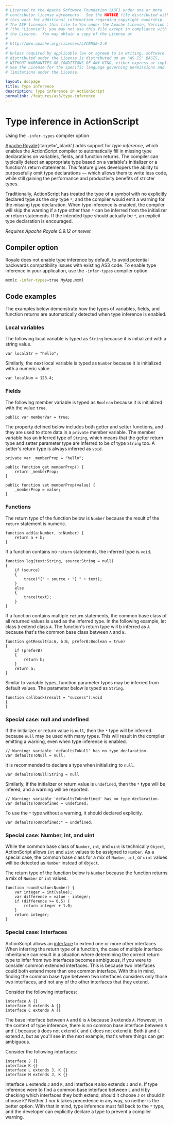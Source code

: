 ```yaml
---
# Licensed to the Apache Software Foundation (ASF) under one or more
# contributor license agreements.  See the NOTICE file distributed with
# this work for additional information regarding copyright ownership.
# The ASF licenses this file to You under the Apache License, Version 2.0
# (the "License"); you may not use this file except in compliance with
# the License.  You may obtain a copy of the License at
# 
# http://www.apache.org/licenses/LICENSE-2.0
# 
# Unless required by applicable law or agreed to in writing, software
# distributed under the License is distributed on an "AS IS" BASIS,
# WITHOUT WARRANTIES OR CONDITIONS OF ANY KIND, either express or implied.
# See the License for the specific language governing permissions and
# limitations under the License.

layout: docpage
title: Type inference
description: Type inference in ActionScript
permalink: /features/as3/type-inference
---
```


# Type inference in ActionScript

Using the `-infer-types` compiler option

[Apache Royale](https://royale.apache.org/){:target='_blank'} adds support for _type inference_, which enables the ActionScript compiler to automatically fill in missing type declarations on variables, fields, and function returns. The compiler can typically detect an appropriate type based on a variable's initializer or a function's return statements. This feature gives developers the ability to purposefully omit type declarations — which allows them to write less code, while still gaining the performance and productivity benefits of stricter types.

Traditionally, ActionScript has treated the type of a symbol with no explicitly declared type as the _any_ type `*`, and the compiler would emit a warning for the missing type declaration. When type inference is enabled, the compiler will skip the warning if a type other than `*` can be inferred from the initializer or return statements. If the intended type should actually be `*`, an explicit type declaration is encouraged.

_Requires Apache Royale 0.9.12 or newer._

## Compiler option

Royale does not enable type inference by default, to avoid potential backwards compatibility issues with existing AS3 code. To enable type inference in your application, use the `-infer-types` compiler option.

```sh
mxmlc -infer-types=true MyApp.mxml
```

## Code examples

The examples below demonstrate how the types of variables, fields, and function returns are automatically detected when type inference is enabled.

### Local variables

The following local variable is typed as `String` because it is initialized with a string value.

```as3
var localStr = "hello";
```

Similarly, the next local variable is typed as `Number` because it is initialized with a numeric value.

```as3
var localNum = 123.4;
```

### Fields

The following member variable is typed as `Boolean` because it is initialized with the value `true`.

```as3
public var memberVar = true;
```

The property defined below includes both getter and setter functions, and they are used to store data in a `private` member variable. The member variable has an inferred type of `String`, which means that the getter return type and setter parameter type are inferred to be of type `String` too. A setter's return type is always inferred as `void`.

```as3
private var _memberProp = "hello";

public function get memberProp() {
	return _memberProp;
}

public function set memberProp(value) {
	_memberProp = value;
}
```

### Functions

The return type of the function below is `Number` because the result of the `return` statement is numeric.

```as3
function add(a:Number, b:Number) {
	return a + b;
}
```

If a function contains no `return` statements, the inferred type is `void`.

```as3
function log(text:String, source:String = null)
{
	if (source)
	{
		trace("[" + source + "] " + text);
	}
	else
	{
		trace(text);
	}
}
```

If a function contains multiple `return` statements, the common base class of all returned values is used as the inferred type. In the following example, let class `B` extend class `A`. The function's return type will b inferred as `A` because that's the common base class between `A` and `B`.

```as3
function getResult(a:A, b:B, preferB:Boolean = true)
{
	if (preferB)
	{
		return b;
	}
	return a;
}
```

Similar to variable types, function parameter types may be inferred from default values. The parameter below is typed as `String`.

```as3
function callback(result = "success"):void
{
}
```

### Special case: null and undefined

If the initializer or return value is `null`, then the `*` type will be inferred because `null` may be used with many types. This will result in the compiler emitting a warning, even when type inference is enabled.

```as3
// Warning: variable 'defaultsToNull' has no type declaration.
var defaultsToNull = null;
```

It is recommended to declare a type when initializing to `null`.

```as3
var defaultsToNull:String = null
```

Similarly, if the initializer or return value is `undefined`, then the `*` type will be infered, and a warning will be reported.

```as3
// Warning: variable 'defaultsToUndefined' has no type declaration.
var defaultsToUndefined = undefined;
```

To use the `*` type without a warning, it should declared explicitly.

```as3
var defaultsToUndefined:* = undefined;
```

### Special case: Number, int, and uint

While the common base class of `Number`, `int`, and `uint` is technically `Object`, ActionScript allows `int` and `uint` values to be assigned to `Number`. As a special case, the common base class for a mix of `Number`, `int`, or `uint` values will be detected as `Number` instead of `Object`.

The return type of the function below is `Number` because the function returns a mix of `Number` or `int` values.

```as3
function round(value:Number) {
	var integer = int(value);
	var difference = value - integer;
	if (difference >= 0.5) {
		return integer + 1.0;
	}
	return integer;
}
```

### Special case: Interfaces

ActionScript allows an [interface](features/as3/interfaces) to extend one or more other interfaces. When inferring the return type of a function, the case of multiple interface inheritance can result in a situation where determining the correct return type to infer from two interfaces becomes ambiguous, if you were to consider common extended interfaces. This is because two interfaces could both extend more than one common interface. With this in mind, finding the common base type between two interfaces considers only those two interfaces, and not any of the other interfaces that they extend.

Consider the following interfaces:

```as3
interface A {}
interface B extends A {}
interface C extends A {}
```

The base interface between `A` and `B` is `A` because `B` extends `A`. However, in the context of type inference, there is no common base interface between `B` and `C` because `B` does not extend `C` and `C` does not extend `B`. Both `B` and `C` extend `A`, but as you'll see in the next example, that's where things can get ambiguous.

Consider the following interfaces:

```as3
interface J {}
interface K {}
interface L extends J, K {}
interface M extends J, K {}
```

Interface `L` extends `J` and `K`, and interface `M` also extends `J` and `K`. If type inference were to find a common base interface between `L` and `M` by checking which interfaces they both extend, should it choose `J` or should it choose `K`? Neither `J` nor `K` takes precedence in any way, so neither is the better option. With that in mind, type inference must fall back to the `*` type, and the developer can explicitly declare a type to prevent a compiler warning.